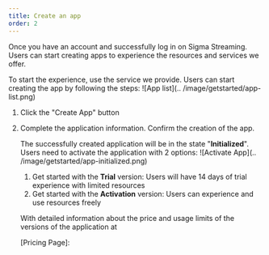```yaml
---
title: Create an app
order: 2
---
```


Once you have an account and successfully log in on Sigma Streaming. Users can start creating apps to experience the resources and services we offer.

To start the experience, use the service we provide. Users can start creating the app by following the steps:
![App list](.. /image/getstarted/app-list.png)

1. Click the "Create App" button

2. Complete the application information. Confirm the creation of the app.

   The successfully created application will be in the state "**Initialized**".  Users need to activate the application with 2 options:
   ![Activate App](.. /image/getstarted/app-initialized.png)

   1. Get started with the **Trial** version: Users will have 14 days of trial experience with limited resources
   2. Get started with the **Activation** version: Users can experience and use resources freely

   With detailed information about the price and usage limits of the versions of the application at

   [Pricing Page]:

